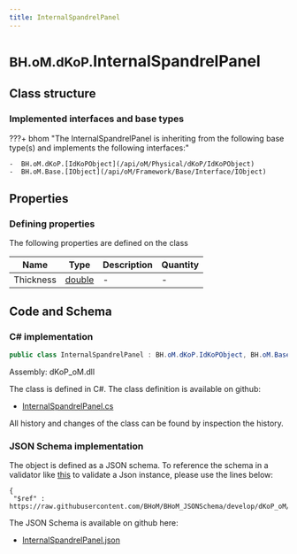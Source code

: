 ```yaml
---
title: InternalSpandrelPanel
---
```


# <small>BH.oM.dKoP.</small>**InternalSpandrelPanel**



## Class structure

### Implemented interfaces and base types

???+ bhom "The InternalSpandrelPanel is inheriting from the following base type(s) and implements the following interfaces:"

    -  BH.oM.dKoP.[IdKoPObject](/api/oM/Physical/dKoP/IdKoPObject)
    -  BH.oM.Base.[IObject](/api/oM/Framework/Base/Interface/IObject)


## Properties



### Defining properties

The following properties are defined on the class

| Name             | Type             | Description      | Quantity         |
|------------------|------------------|------------------|------------------|
| Thickness | [double](https://learn.microsoft.com/en-us/dotnet/api/System.Double?view=netstandard-2.0) | - | - |


## Code and Schema

### C# implementation

``` C# title="C#"
public class InternalSpandrelPanel : BH.oM.dKoP.IdKoPObject, BH.oM.Base.IObject
```

Assembly: dKoP_oM.dll

The class is defined in C#. The class definition is available on github:

- [InternalSpandrelPanel.cs](https://github.com/BHoM/dKoP_Toolkit/blob/develop/dKoP_oM/Geometry\InternalSpandrelPanel.cs)

All history and changes of the class can be found by inspection the history.
### JSON Schema implementation

The object is defined as a JSON schema. To reference the schema in a validator like [this](https://www.jsonschemavalidator.net/) to validate a Json instance, please use the lines below:

``` { .json .copy .select } title="JSON Schema"
{
 "$ref" : https://raw.githubusercontent.com/BHoM/BHoM_JSONSchema/develop/dKoP_oM/InternalSpandrelPanel.json}
```

The JSON Schema is available on github here:

- [InternalSpandrelPanel.json](https://github.com/BHoM/BHoM_JSONSchema/blob/develop/dKoP_oM/InternalSpandrelPanel.json)
